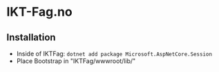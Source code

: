 # IKT-Fag.no

## Installation

* Inside of IKTFag: `dotnet add package Microsoft.AspNetCore.Session`
* Place Bootstrap in "IKTFag/wwwroot/lib/"
